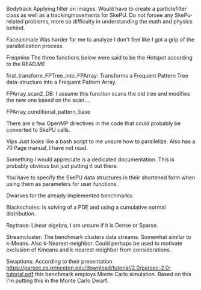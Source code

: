 Bodytrack
Applying filter on images. Would have to create a particlefilter class as well as a trackingmovements for SkePU. Do not forsee any SkePu-related problems, more so difficulty in understanding the math and physics behind.

Faceanimate
Was harder for me to analyze I don't feel like I got a grip of the parallelization process.

Freqmine
The three functions below were said to be the Hotspot according to the READ.ME

first_transform_FPTree_into_FPArray: Transforms a Frequent Pattern Tree data-structure into a Frequent Pattern Array. 

FPArray_scan2_DB: I assume this function scans the old tree and modifies the new one based on the scan....

FPArray_conditional_pattern_base

There are a few OpenMP directives in the code that could probably be converted to SkePU calls.

Vips
Just looks like a bash script to me unsure how to parallelize.
Also has a 70 Page manual, I have not read.

Something I would appreciate is a dedicated documentation.
This is probably obvious but just putting it out there.

You have to specify the SkePU data structures in their shortened form when using them as parameters for user functions.


Dwarves for the already implemented benchmarks:

Blackscholes:
Is solving of a PDE and using a cumulative normal distribution.

Raytrace:
Linear algebra, I am unsure if it is Dense or Sparse.

Streamcluster:
The benchmark clusters data streams. Somewhat similar to k-Means. Also k-Nearest-neighbor.
Could perhaps be used to motivate exclusion of Kmeans and k-nearest-neighbor from considerations.

Swaptions:
According to their presentation https://parsec.cs.princeton.edu/download/tutorial/2.0/parsec-2.0-tutorial.pdf
this benchmark employs Monte Carlo simulation.
Based on this I'm putting this in the Monte Carlo Dwarf.